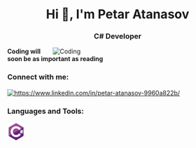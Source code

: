 <h1 align="center">Hi 👋, I'm Petar Atanasov</h1>
<h3 align="center">C# Developer</h3>
<img align="right" alt="Coding" width="400" src="https://media.tenor.com/GVk4jB2u_i8AAAAd/coding.gif">

**Coding will soon be as important as reading**

<h3 align="left">Connect with me:</h3>
<p align="left">
<a href="https://linkedin.com/in/https://www.linkedin.com/in/petar-atanasov-9960a822b/" target="blank"><img align="center" src="https://raw.githubusercontent.com/rahuldkjain/github-profile-readme-generator/master/src/images/icons/Social/linked-in-alt.svg" alt="https://www.linkedin.com/in/petar-atanasov-9960a822b/" height="30" width="40" /></a>
</p>

<h3 align="left">Languages and Tools:</h3>
<p align="left"> <a href="https://www.w3schools.com/cs/" target="_blank" rel="noreferrer"> <img src="https://raw.githubusercontent.com/devicons/devicon/master/icons/csharp/csharp-original.svg" alt="csharp" width="40" height="40"/> </a> </p>
